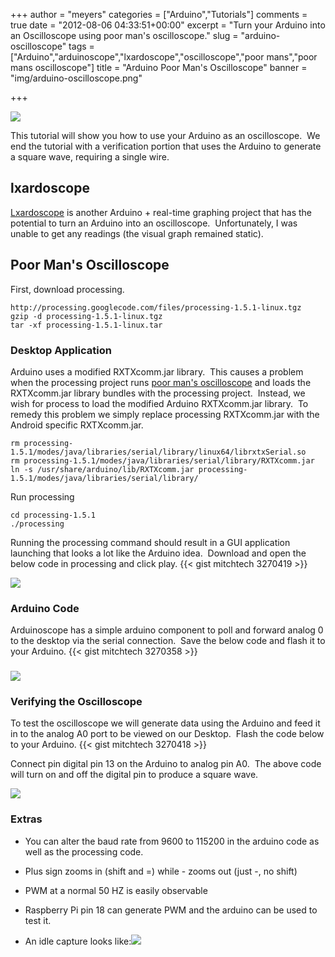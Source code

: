 +++
author = "meyers"
categories = ["Arduino","Tutorials"]
comments = true
date = "2012-08-06 04:33:51+00:00"
excerpt = "Turn your Arduino into an Oscilloscope using poor man's oscilloscope."
slug = "arduino-oscilloscope"
tags = ["Arduino","arduinoscope","lxardoscope","oscilloscope","poor mans","poor mans oscilloscope"]
title = "Arduino Poor Man's Oscilloscope"
banner = "img/arduino-oscilloscope.png"

+++

![](/img/arduino-oscilloscope.png)

This tutorial will show you how to use your Arduino as an oscilloscope.  We end the tutorial with a verification portion that uses the Arduino to generate a square wave, requiring a single wire.

## lxardoscope

[Lxardoscope](http://lxardoscope.sourceforge.net/) is another Arduino + real-time graphing project that has the potential to turn an Arduino into an oscilloscope.  Unfortunately, I was unable to get any readings (the visual graph remained static).

## Poor Man's Oscilloscope

First, download processing.

```
http://processing.googlecode.com/files/processing-1.5.1-linux.tgz
gzip -d processing-1.5.1-linux.tgz
tar -xf processing-1.5.1-linux.tar
```

### Desktop Application

Arduino uses a modified RXTXcomm.jar library.  This causes a problem when the processing project runs [poor man's oscilloscope](http://accrochages.drone.ws/en/node/90) and loads the RXTXcomm.jar library bundles with the processing project.  Instead, we wish for process to load the modified Arduino RXTXcomm.jar library.  To remedy this problem we simply replace processing RXTXcomm.jar with the Android specific RXTXcomm.jar.

```
rm processing-1.5.1/modes/java/libraries/serial/library/linux64/librxtxSerial.so
rm processing-1.5.1/modes/java/libraries/serial/library/RXTXcomm.jar
ln -s /usr/share/arduino/lib/RXTXcomm.jar processing-1.5.1/modes/java/libraries/serial/library/
```

Run processing

```
cd processing-1.5.1
./processing
```

Running the processing command should result in a GUI application launching that looks a lot like the Arduino idea.  Download and open the below code in processing and click play.
{{< gist mitchtech 3270419 >}}

![](/img/screenshot_processing_oscilloscope_zoom.png)

### Arduino Code

Arduinoscope has a simple arduino component to poll and forward analog 0 to the desktop via the serial connection.  Save the below code and flash it to your Arduino.
{{< gist mitchtech 3270358 >}}

### [![](http://mitchtech.net/wp-content/uploads/2012/08/arduino_ide_poormans-250x300.png)](http://mitchtech.net/arduino-poor-mans-oscilloscope/arduino_ide_poormans/)

### Verifying the Oscilloscope

To test the oscilloscope we will generate data using the Arduino and feed it in to the analog A0 port to be viewed on our Desktop.  Flash the code below to your Arduino.
{{< gist mitchtech 3270418 >}}

Connect pin digital pin 13 on the Arduino to analog pin A0.  The above code will turn on and off the digital pin to produce a square wave.

![](/img/screenshot_poormans_oscilloscope_zoom.png)

### Extras

  * You can alter the baud rate from 9600 to 115200 in the arduino code as well as the processing code.

  * Plus sign zooms in (shift and =) while - zooms out (just -, no shift)

  * PWM at a normal 50 HZ is easily observable

  * Raspberry Pi pin 18 can generate PWM and the arduino can be used to test it.

  * An idle capture looks like:[![](http://mitchtech.net/wp-content/uploads/2012/08/screenshot_poormans_oscilloscope_idle-300x118.png)](http://mitchtech.net/arduino-poor-mans-oscilloscope/screenshot_poormans_oscilloscope_idle/)

